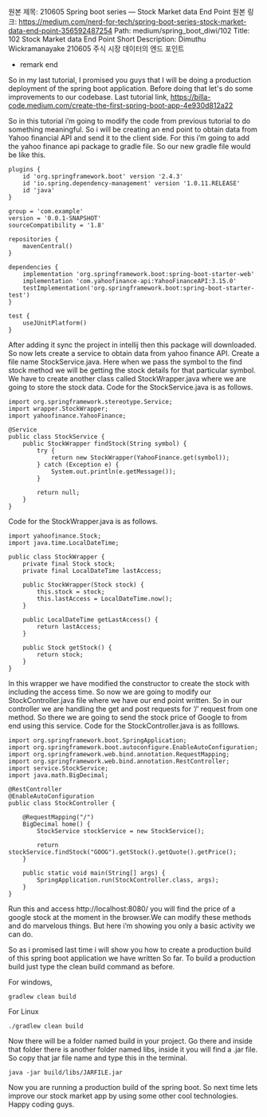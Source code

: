 원본 제목: 210605 Spring boot series — Stock Market data End Point
원본 링크: https://medium.com/nerd-for-tech/spring-boot-series-stock-market-data-end-point-356592487254
Path:
medium/spring_boot_diwi/102
Title:
102 Stock Market data End Point
Short Description:
Dimuthu Wickramanayake 210605 주식 시장 데이터의 엔드 포인트
- remark end


So in my last tutorial, I promised you guys that I will be doing a production deployment of the spring boot application. Before doing that let's do some improvements to our codebase. Last tutorial link, https://billa-code.medium.com/create-the-first-spring-boot-app-4e930d812a22

So in this tutorial i’m going to modify the code from previous tutorial to do something meaningful. So i will be creating an end point to obtain data from Yahoo financial API and send it to the client side. For this i’m going to add the yahoo finance api package to gradle file. So our new gradle file would be like this.

```
plugins {
    id 'org.springframework.boot' version '2.4.3'
    id 'io.spring.dependency-management' version '1.0.11.RELEASE'
    id 'java'
}

group = 'com.example'
version = '0.0.1-SNAPSHOT'
sourceCompatibility = '1.8'

repositories {
    mavenCentral()
}

dependencies {
    implementation 'org.springframework.boot:spring-boot-starter-web'
    implementation 'com.yahoofinance-api:YahooFinanceAPI:3.15.0'
    testImplementation('org.springframework.boot:spring-boot-starter-test')
}

test {
    useJUnitPlatform()
}
```

After adding it sync the project in intellij then this package will downloaded. So now lets create a service to obtain data from yahoo finance API. Create a file name StockService.java. Here when we pass the symbol to the find stock method we will be getting the stock details for that particular symbol. We have to create another class called StockWrapper.java where we are going to store the stock data. Code for the StockService.java is as follows.

```
import org.springframework.stereotype.Service;
import wrapper.StockWrapper;
import yahoofinance.YahooFinance;

@Service
public class StockService {
    public StockWrapper findStock(String symbol) {
        try {
            return new StockWrapper(YahooFinance.get(symbol));
        } catch (Exception e) {
            System.out.println(e.getMessage());
        }

        return null;
    }
}
```

Code for the StockWrapper.java is as follows.

```
import yahoofinance.Stock;
import java.time.LocalDateTime;

public class StockWrapper {
    private final Stock stock;
    private final LocalDateTime lastAccess;

    public StockWrapper(Stock stock) {
        this.stock = stock;
        this.lastAccess = LocalDateTime.now();
    }

    public LocalDateTime getLastAccess() {
        return lastAccess;
    }

    public Stock getStock() {
        return stock;
    }
}
```

In this wrapper we have modified the constructor to create the stock with including the access time. So now we are going to modify our StockController.java file where we have our end point written. So in our controller we are handling the get and post requests for ‘/’ request from one method. So there we are going to send the stock price of Google to from end using this service. Code for the StockController.java is as folllows.

```
import org.springframework.boot.SpringApplication;
import org.springframework.boot.autoconfigure.EnableAutoConfiguration;
import org.springframework.web.bind.annotation.RequestMapping;
import org.springframework.web.bind.annotation.RestController;
import service.StockService;
import java.math.BigDecimal;

@RestController
@EnableAutoConfiguration
public class StockController {

    @RequestMapping("/")
    BigDecimal home() {
        StockService stockService = new StockService();

        return stockService.findStock("GOOG").getStock().getQuote().getPrice();
    }

    public static void main(String[] args) {
        SpringApplication.run(StockController.class, args);
    }
}
```

Run this and access http://localhost:8080/ you will find the price of a google stock at the moment in the browser.We can modify these methods and do marvelous things. But here i’m showing you only a basic activity we can do.

So as i promised last time i will show you how to create a production build of this spring boot application we have written So far. To build a production build just type the clean build command as before.

For windows,
```
gradlew clean build
```

For Linux
```
./gradlew clean build
```

Now there will be a folder named build in your project. Go there and inside that folder there is another folder named libs, inside it you will find a .jar file. So copy that jar file name and type this in the terminal.

```
java -jar build/libs/JARFILE.jar
```

Now you are running a production build of the spring boot. So next time lets improve our stock market app by using some other cool technologies. Happy coding guys.

